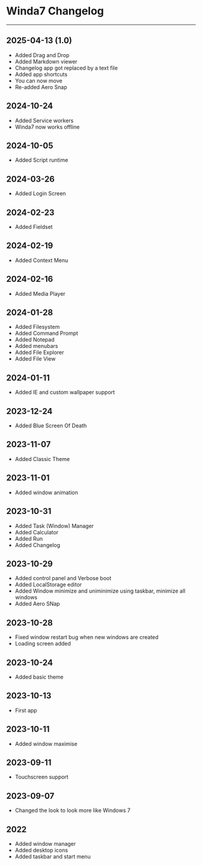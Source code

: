# Winda7 Changelog

----------

## 2025-04-13 (1.0)
- Added Drag and Drop
- Added Markdown viewer
- Changelog app got replaced by a text file
- Added app shortcuts
- You can now move
- Re-added Aero Snap

## 2024-10-24
- Added Service workers
- Winda7 now works offline

## 2024-10-05
- Added Script runtime

## 2024-03-26
- Added Login Screen

## 2024-02-23
- Added Fieldset

## 2024-02-19
- Added Context Menu

## 2024-02-16
- Added Media Player

## 2024-01-28
- Added Filesystem
- Added Command Prompt
- Added Notepad
- Added menubars
- Added File Explorer
- Added File View

## 2024-01-11
- Added IE and custom wallpaper support

## 2023-12-24
- Added Blue Screen Of Death

## 2023-11-07
- Added Classic Theme

## 2023-11-01
- Added window animation

## 2023-10-31
- Added Task (Window) Manager
- Added Calculator
- Added Run
- Added Changelog

## 2023-10-29
- Added control panel and Verbose boot
- Added LocalStorage editor
- Added Window minimize and uniminimize using taskbar, minimize all windows
- Added Aero SNap

## 2023-10-28
- Fixed window restart bug when new windows are created
- Loading screen added

## 2023-10-24
- Added basic theme

## 2023-10-13
- First app

## 2023-10-11
- Added window maximise

## 2023-09-11
- Touchscreen support

## 2023-09-07
- Changed the look to look more like Windows 7

## 2022
- Added window manager
- Added desktop icons
- Added taskbar and start menu

